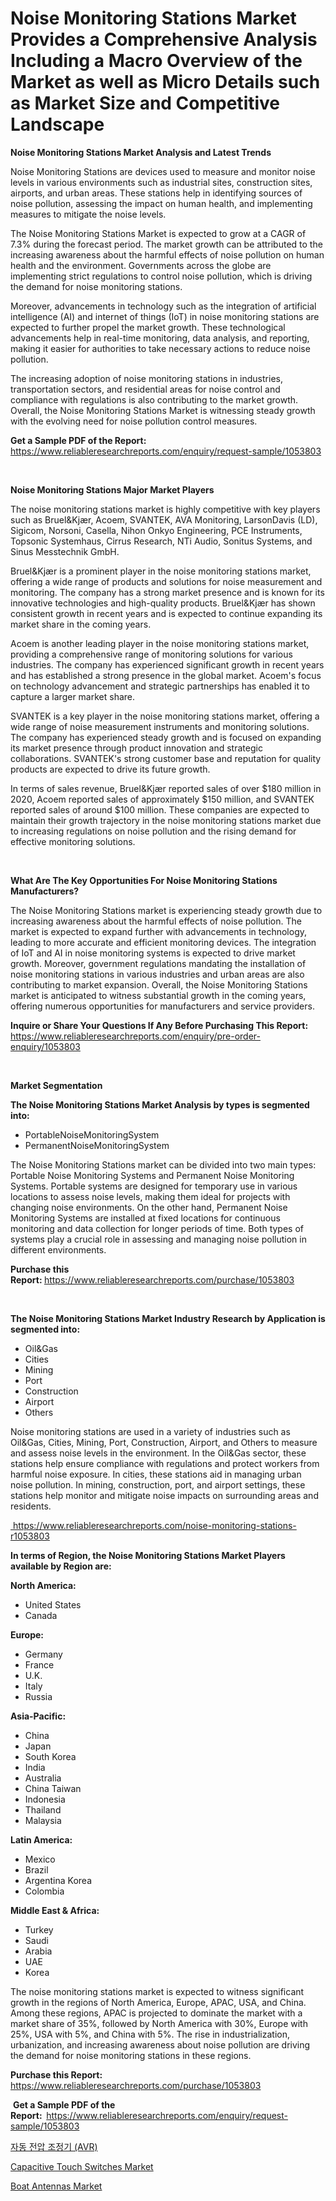 <p><h1>Noise Monitoring Stations Market Provides a Comprehensive Analysis Including a Macro Overview of the Market as well as Micro Details such as Market Size and Competitive Landscape</h1></p><p><strong>Noise Monitoring Stations Market Analysis and Latest Trends</strong></p>
<p><p>Noise Monitoring Stations are devices used to measure and monitor noise levels in various environments such as industrial sites, construction sites, airports, and urban areas. These stations help in identifying sources of noise pollution, assessing the impact on human health, and implementing measures to mitigate the noise levels.</p><p>The Noise Monitoring Stations Market is expected to grow at a CAGR of 7.3% during the forecast period. The market growth can be attributed to the increasing awareness about the harmful effects of noise pollution on human health and the environment. Governments across the globe are implementing strict regulations to control noise pollution, which is driving the demand for noise monitoring stations.</p><p>Moreover, advancements in technology such as the integration of artificial intelligence (AI) and internet of things (IoT) in noise monitoring stations are expected to further propel the market growth. These technological advancements help in real-time monitoring, data analysis, and reporting, making it easier for authorities to take necessary actions to reduce noise pollution.</p><p>The increasing adoption of noise monitoring stations in industries, transportation sectors, and residential areas for noise control and compliance with regulations is also contributing to the market growth. Overall, the Noise Monitoring Stations Market is witnessing steady growth with the evolving need for noise pollution control measures.</p></p>
<p><strong>Get a Sample PDF of the Report:&nbsp;</strong> <a href="https://www.reliableresearchreports.com/enquiry/request-sample/1053803">https://www.reliableresearchreports.com/enquiry/request-sample/1053803</a></p>
<p>&nbsp;</p>
<p><strong>Noise Monitoring Stations Major Market Players</strong></p>
<p><p>The noise monitoring stations market is highly competitive with key players such as Bruel&Kjær, Acoem, SVANTEK, AVA Monitoring, LarsonDavis (LD), Sigicom, Norsoni, Casella, Nihon Onkyo Engineering, PCE Instruments, Topsonic Systemhaus, Cirrus Research, NTi Audio, Sonitus Systems, and Sinus Messtechnik GmbH.</p><p>Bruel&Kjær is a prominent player in the noise monitoring stations market, offering a wide range of products and solutions for noise measurement and monitoring. The company has a strong market presence and is known for its innovative technologies and high-quality products. Bruel&Kjær has shown consistent growth in recent years and is expected to continue expanding its market share in the coming years.</p><p>Acoem is another leading player in the noise monitoring stations market, providing a comprehensive range of monitoring solutions for various industries. The company has experienced significant growth in recent years and has established a strong presence in the global market. Acoem's focus on technology advancement and strategic partnerships has enabled it to capture a larger market share.</p><p>SVANTEK is a key player in the noise monitoring stations market, offering a wide range of noise measurement instruments and monitoring solutions. The company has experienced steady growth and is focused on expanding its market presence through product innovation and strategic collaborations. SVANTEK's strong customer base and reputation for quality products are expected to drive its future growth.</p><p>In terms of sales revenue, Bruel&Kjær reported sales of over $180 million in 2020, Acoem reported sales of approximately $150 million, and SVANTEK reported sales of around $100 million. These companies are expected to maintain their growth trajectory in the noise monitoring stations market due to increasing regulations on noise pollution and the rising demand for effective monitoring solutions.</p></p>
<p>&nbsp;</p>
<p><strong>What Are The Key Opportunities For Noise Monitoring Stations Manufacturers?</strong></p>
<p><p>The Noise Monitoring Stations market is experiencing steady growth due to increasing awareness about the harmful effects of noise pollution. The market is expected to expand further with advancements in technology, leading to more accurate and efficient monitoring devices. The integration of IoT and AI in noise monitoring systems is expected to drive market growth. Moreover, government regulations mandating the installation of noise monitoring stations in various industries and urban areas are also contributing to market expansion. Overall, the Noise Monitoring Stations market is anticipated to witness substantial growth in the coming years, offering numerous opportunities for manufacturers and service providers.</p></p>
<p><strong>Inquire or Share Your Questions If Any Before Purchasing This Report:</strong> <a href="https://www.reliableresearchreports.com/enquiry/pre-order-enquiry/1053803">https://www.reliableresearchreports.com/enquiry/pre-order-enquiry/1053803</a></p>
<p>&nbsp;</p>
<p><strong>Market Segmentation</strong></p>
<p><strong>The Noise Monitoring Stations Market Analysis by types is segmented into:</strong></p>
<p><ul><li>PortableNoiseMonitoringSystem</li><li>PermanentNoiseMonitoringSystem</li></ul></p>
<p><p>The Noise Monitoring Stations market can be divided into two main types: Portable Noise Monitoring Systems and Permanent Noise Monitoring Systems. Portable systems are designed for temporary use in various locations to assess noise levels, making them ideal for projects with changing noise environments. On the other hand, Permanent Noise Monitoring Systems are installed at fixed locations for continuous monitoring and data collection for longer periods of time. Both types of systems play a crucial role in assessing and managing noise pollution in different environments.</p></p>
<p><strong>Purchase this Report:&nbsp;</strong><a href="https://www.reliableresearchreports.com/purchase/1053803">https://www.reliableresearchreports.com/purchase/1053803</a></p>
<p>&nbsp;</p>
<p><strong>The Noise Monitoring Stations Market Industry Research by Application is segmented into:</strong></p>
<p><ul><li>Oil&Gas</li><li>Cities</li><li>Mining</li><li>Port</li><li>Construction</li><li>Airport</li><li>Others</li></ul></p>
<p><p>Noise monitoring stations are used in a variety of industries such as Oil&Gas, Cities, Mining, Port, Construction, Airport, and Others to measure and assess noise levels in the environment. In the Oil&Gas sector, these stations help ensure compliance with regulations and protect workers from harmful noise exposure. In cities, these stations aid in managing urban noise pollution. In mining, construction, port, and airport settings, these stations help monitor and mitigate noise impacts on surrounding areas and residents.</p></p>
<p><a href="https://www.reliableresearchreports.com/noise-monitoring-stations-r1053803">&nbsp;https://www.reliableresearchreports.com/noise-monitoring-stations-r1053803</a></p>
<p><strong>In terms of Region, the Noise Monitoring Stations Market Players available by Region are:</strong></p>
<p>
    <p> <strong> North America: </strong>
        <ul>
            <li>United States</li>
            <li>Canada</li>
        </ul>
        </p> 
    <p> <strong> Europe: </strong>
        <ul>
            <li>Germany</li>
            <li>France</li>
            <li>U.K.</li>
            <li>Italy</li>
            <li>Russia</li>
        </ul>
        </p> 
    <p> <strong> Asia-Pacific: </strong>
        <ul>
            <li>China</li>
            <li>Japan</li>
            <li>South Korea</li>
            <li>India</li>
            <li>Australia</li>
            <li>China Taiwan</li>
            <li>Indonesia</li>
            <li>Thailand</li>
            <li>Malaysia</li>
        </ul>
        </p> 
    <p> <strong> Latin America: </strong>
        <ul>
            <li>Mexico</li>
            <li>Brazil</li>
            <li>Argentina Korea</li>
            <li>Colombia</li>
        </ul>
        </p> 
    <p> <strong> Middle East & Africa: </strong>
        <ul>
            <li>Turkey</li>
            <li>Saudi</li>
            <li>Arabia</li>
            <li>UAE</li>
            <li>Korea</li>
        </ul>
    </p>
    </p>
<p><p>The noise monitoring stations market is expected to witness significant growth in the regions of North America, Europe, APAC, USA, and China. Among these regions, APAC is projected to dominate the market with a market share of 35%, followed by North America with 30%, Europe with 25%, USA with 5%, and China with 5%. The rise in industrialization, urbanization, and increasing awareness about noise pollution are driving the demand for noise monitoring stations in these regions.</p></p>
<p><strong>Purchase this Report: </strong><a href="https://www.reliableresearchreports.com/purchase/1053803">https://www.reliableresearchreports.com/purchase/1053803</a></p>
<p>&nbsp;<strong>Get a Sample PDF of the Report:&nbsp;&nbsp;</strong><a href="https://www.reliableresearchreports.com/enquiry/request-sample/1053803">https://www.reliableresearchreports.com/enquiry/request-sample/1053803</a></p>
<p><strong></strong></p>
<p><p><a href="https://github.com/shampaakter36/Market-Research-Report-List-1/blob/main/6499291173515.md">자동 전압 조정기 (AVR)</a></p><p><a href="https://github.com/sleepman642/Market-Research-Report-List-1/blob/main/capacitive-touch-switches-market.md">Capacitive Touch Switches Market</a></p><p><a href="https://github.com/btwcqfvq34/Market-Research-Report-List-1/blob/main/boat-antennas-market.md">Boat Antennas Market</a></p></p>